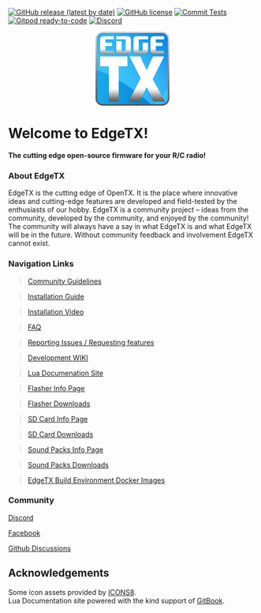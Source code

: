 [![GitHub release (latest by date)](https://img.shields.io/github/v/release/Edgetx/edgetx)](https://github.com/EdgeTX/edgetx/releases/latest)
[![GitHub license](https://img.shields.io/github/license/Edgetx/edgetx)](https://github.com/EdgeTX/edgetx/blob/main/LICENSE)
[![Commit Tests](https://github.com/EdgeTX/edgetx/actions/workflows/actions.yml/badge.svg)](https://github.com/EdgeTX/edgetx/actions/workflows/actions.yml)
[![Gitpod ready-to-code](https://img.shields.io/badge/Gitpod-ready--to--code-blue?logo=gitpod)](https://gitpod.io/#https://github.com/edgetx/edgetx/tree/main)
[![Discord](https://img.shields.io/discord/839849772864503828.svg?label=&logo=discord&logoColor=ffffff&color=7389D8&labelColor=6A7EC2)](https://discord.gg/wF9wUKnZ6H)

<p align="center">
<a href="url"><img src="https://github.com/EdgeTX/edgetx.github.io/blob/master/images/edgetx-v2.png" align="center" height="150" width="150" ></a>

# Welcome to EdgeTX!
**The cutting edge open-source firmware for your R/C radio!**


### About EdgeTX
EdgeTX is the cutting edge of OpenTX. It is the place where innovative ideas and cutting-edge features are developed and field-tested by the enthusiasts of our hobby. EdgeTX is a community project – ideas from the community, developed by the community, and enjoyed by the community! The community will always have a say in what EdgeTX is and what EdgeTX will be in the future. Without community feedback and involvement EdgeTX cannot exist.

### Navigation Links

> [Community Guidelines](https://github.com/EdgeTX/edgetx.github.io/wiki/Community-Guidlines)

> [Installation Guide](https://github.com/EdgeTX/edgetx.github.io/wiki/EdgeTX-Installation-Guide)

> [Installation Video](https://www.youtube.com/watch?v=Y9OvW9XCjOs)

> [FAQ](https://github.com/EdgeTX/edgetx.github.io/wiki/Frequently-Asked-Questions)

> [Reporting Issues / Requesting features](https://github.com/EdgeTX/edgetx/issues/new/choose)

> [Development WIKI](https://github.com/EdgeTX/edgetx/wiki)

> [Lua Documenation Site](https://luadoc.edgetx.org/)
  
> [Flasher Info Page](https://github.com/EdgeTX/flasher) 

> [Flasher Downloads](https://github.com/EdgeTX/flasher/releases)

> [SD Card Info Page](https://github.com/EdgeTX/edgetx-sdcard)

> [SD Card Downloads](https://github.com/EdgeTX/edgetx-sdcard/releases)

> [Sound Packs Info Page](https://github.com/EdgeTX/edgetx-sdcard-sounds)

> [Sound Packs Downloads](https://github.com/EdgeTX/edgetx-sdcard-sounds/releases)

> [EdgeTX Build Environment Docker Images](https://github.com/EdgeTX/build-edgetx)

### Community
[Discord](https://discord.gg/wF9wUKnZ6H)   

[Facebook](https://www.facebook.com/groups/edgetx)

[Github Discussions](https://github.com/EdgeTX/edgetx/discussions)

## Acknowledgements
Some icon assets provided by [ICONS8](https://icons8.com).</br>
Lua Documentation site powered with the kind support of [GitBook](https://www.gitbook.com).
